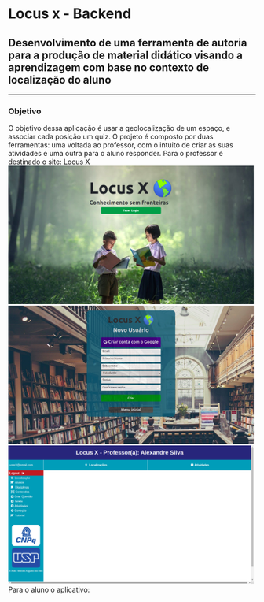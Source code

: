 <h1>Locus x - Backend</h1>
<h2>Desenvolvimento de uma ferramenta de autoria
para a produção de material didático visando a
aprendizagem com base no contexto de localização
do aluno</h2>
<hr/>
<h3>Objetivo</h3>
  O objetivo dessa aplicação é usar a geolocalização de um espaço, e associar cada posição um quiz. O projeto é composto por duas ferramentas: uma voltada ao professor, com o intuito de criar as suas atividades e uma outra para o aluno responder.
   Para o professor é destinado o site:
   <a href="https://locusx.herokuapp.com/" target="_blank">Locus X</a>
   <img src="./assets/Screenshot from 2021-08-11 08-16-22.png" width=500 heigth=500/>
   <img src="./assets/Screenshot from 2021-08-11 08-16-44.png" width=500 heigth=500/>
   <img src="./assets/Screenshot from 2021-08-11 08-17-26.png" width=500 heigth=500/>
   Para o aluno o aplicativo:

